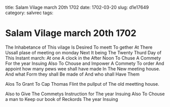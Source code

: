 title: Salam Vilage march 20th 1702
date: 1702-03-20
slug: d1e17649
category: salvrec
tags: 


<div markdown class="doc" id="d1e17649">


# Salam Vilage march 20th 1702

The Inhabetance of This vilage Is Desired To meett To gether At There Ussall plase of meeting on monday Next It being The Twenty Thurd Day of This Instant march: At one A clock in the After Noon To Chuse A Commety For the year Insuing Also To Chouse and Impower A Commety To order And appoint how many pews wee shall have made In The New meeting house. And what Form they shall Be made of And who shall Have Them

Alos To Grant To Cap Thomas Flint the pullput of The old meetting house.

Also to Give The Commetys Instruction for The year Insuing Also To Chouse a man to Keep our book of Reckords The year Insuing
</div>